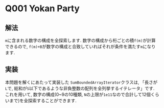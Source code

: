 # Q001 Yokan Party

## 解法
`m`に含まれる数字の構成を全探索します. 数字の構成から桁ごとの積`f(m)`が計算できるので, `f(m)+B`が数字の構成と合致していればそれが条件を満たす`m`になります.

## 実装
本問題を解くにあたって実装した `SumBoundedArrayIterator`クラスは, 「長さが`L`で, 総和が`S`以下であるような非負整数の配列を全列挙するイテレータ」です. これを用いて, 数字の構成(0~9の10種類, `N`の上限が`1e11`なので合計して12個くらいまで)を全探索することができます.